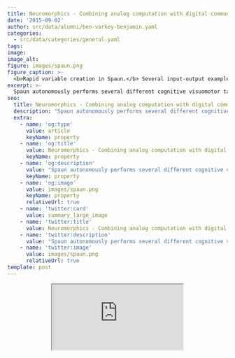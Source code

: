 ```yaml
---
title: Neuromorphics - Combining analog computation with digital communication
date: '2015-09-02'
author: src/data/alumni/ben-varkey-benjamin.yaml
categories:
  - src/data/categories/general.yaml
tags:
image:
image_alt:
figure: images/spaun.png
figure_caption: >-
  <b>Rapid variable creation in Spaun.</b> Several input-output examples are presented to Spaun visually. It is then given an input and must produce the appropriate output, writing its answer. To get the right answer in this task, Spaun must infer a common pattern in the input-output pairings. Doing so requires induction, a central feature of human cognition. In the trial shown, it responds correctly, successfully inferring the common pattern [Eliasmith et al. 2012].
excerpt: >-
  Spaun autonomously performs several different cognitive visuomotor tasks but runs 9,000 times slower than real-time on a 16-core PC.
seo:
  title: Neuromorphics - Combining analog computation with digital communication
  description: "Spaun autonomously performs several different cognitive visuomotor tasks but runs 9,000 times slower than real-time on a 16-core PC."
  extra:
    - name: 'og:type'
      value: article
      keyName: property
    - name: 'og:title'
      value: Neuromorphics - Combining analog computation with digital communication
      keyName: property
    - name: 'og:description'
      value: "Spaun autonomously performs several different cognitive visuomotor tasks but runs 9,000 times slower than real-time on a 16-core PC."
      keyName: property
    - name: 'og:image'
      value: images/spaun.png
      keyName: property
      relativeUrl: true
    - name: 'twitter:card'
      value: summary_large_image
    - name: 'twitter:title'
      value: Neuromorphics - Combining analog computation with digital communication
    - name: 'twitter:description'
      value: "Spaun autonomously performs several different cognitive visuomotor tasks but runs 9,000 times slower than real-time on a 16-core PC."
    - name: 'twitter:image'
      value: images/spaun.png
      relativeUrl: true
template: post
---
```


<div align="center"><iframe src="https://www.youtube.com/embed/tPRbphzQ-T8" allowfullscreen></div>

The five-year goal of this ONR-funded project, which begun in April 2013, is to build a multichip neuromorphic system that will run Spaun in real-time while consuming mere milliwatts of power. Spaun is the world's largest behaving brain model. Its unprecedented scale—2.3M neurons connected by 898M synapses—was acheived by using NEF (Neural Engineering Framework) to synthesize synaptic weights automatically from a specification of population-level representations and transformations. Thanks to this higher level of abstraction, it is now possible to build spiking neural networks that perform interesting cognitive visuomotor tasks completely autonomously.

> Spaun autonomously performs several different cognitive visuomotor tasks but runs 9,000 times slower than real-time on a 16-core PC.

Spaun performs a total of eight different **visuomotor tasks** with a network of 2,341,242 spiking neurons organized into 32,143 pools connected by 898,205,908 synapses. For example, its 220K-neuron visual heirarchy recognizes handwritten digits presented to its 28x28-pixel retina. Its 1M-neuron dorsolateral prefrontal cortex keeps track of the sequence of digits it has seen. Its 500K-neuron ventrolateral prefrontal cortex infers the next digit in a sequence. And its 35K-neuron motor cortex controls its arm to write down the inferred digit.

> We are currently designing Brainstorm, the first neuromorphic chip whose spiking-neuron networks are synthesized from a high-level description, and coding Neuromorph, a software tool that automatically performs this synthesis.

This new approach to designing and configuring neuromorphic chips is analogous to current practices with field-programmable gate-arrays (FPGAs). **Brainstorm**'s silicon neurons are akin to an FPGA's logic-gates and its synaptic connections are akin to reconfigurable wiring between these gates. **Neuromorph** is akin to a tool the FPGA's integrated design suite provides that synthesizes a circuit's netlist from a Verilog description of its function. Instead of Verilog, however, Neuromorph starts with a mathematically-specified computation, coded in Python, that specifies population-level representations and transformations. First, it defines an encoding between values of each variable in the computation and a Brainstorm pool's patterns of spiking activity. Next, it derives population-to-population synaptic weights (using NEF) that transform one spike-activity pattern into another so as to realize the desired computation. Finally, it programs Brainstorm to route these weighted connections between the silicon neurons.
